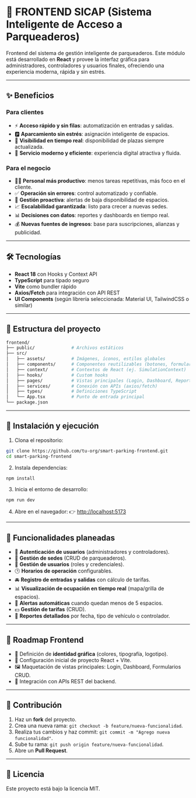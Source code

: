 # 🚗 FRONTEND SICAP (Sistema Inteligente de Acceso a Parqueaderos)

Frontend del sistema de gestión inteligente de parqueaderos.
Este módulo está desarrollado en **React** y provee la interfaz gráfica para administradores, controladores y usuarios finales, ofreciendo una experiencia moderna, rápida y sin estrés.

---

## ✨ Beneficios

### Para clientes

- ⚡ **Acceso rápido y sin filas**: automatización en entradas y salidas.
- 🅿️ **Aparcamiento sin estrés**: asignación inteligente de espacios.
- 👀 **Visibilidad en tiempo real**: disponibilidad de plazas siempre actualizada.
- 🤖 **Servicio moderno y eficiente**: experiencia digital atractiva y fluida.

### Para el negocio

- 👩‍💼 **Personal más productivo**: menos tareas repetitivas, más foco en el cliente.
- ✅ **Operación sin errores**: control automatizado y confiable.
- 🔔 **Gestión proactiva**: alertas de baja disponibilidad de espacios.
- 📈 **Escalabilidad garantizada**: listo para crecer a nuevas sedes.
- 📊 **Decisiones con datos**: reportes y dashboards en tiempo real.
- 💰 **Nuevas fuentes de ingresos**: base para suscripciones, alianzas y publicidad.

---

## 🛠️ Tecnologías

- **React 18** con Hooks y Context API
- **TypeScript** para tipado seguro
- **Vite** como bundler rápido
- **Axios/Fetch** para integración con API REST
- **UI Components** (según librería seleccionada: Material UI, TailwindCSS o similar)

---

## 📂 Estructura del proyecto

```bash
frontend/
├── public/              # Archivos estáticos
├── src/
│   ├── assets/          # Imágenes, íconos, estilos globales
│   ├── components/      # Componentes reutilizables (botones, formularios, tablas)
│   ├── context/         # Contextos de React (ej. SimulationContext)
│   ├── hooks/           # Custom hooks
│   ├── pages/           # Vistas principales (Login, Dashboard, Reportes, etc.)
│   ├── services/        # Conexión con APIs (axios/fetch)
│   ├── types/           # Definiciones TypeScript
│   └── App.tsx          # Punto de entrada principal
└── package.json
```

---

## 🚀 Instalación y ejecución

1. Clona el repositorio:

```bash
git clone https://github.com/tu-org/smart-parking-frontend.git
cd smart-parking-frontend
```

2. Instala dependencias:

```bash
npm install
```

3. Inicia el entorno de desarrollo:

```bash
npm run dev
```

4. Abre en el navegador:
   👉 [http://localhost:5173](http://localhost:5173)

---

## 📌 Funcionalidades planeadas

- 🔑 **Autenticación de usuarios** (administradores y controladores).
- 🏢 **Gestión de sedes** (CRUD de parqueaderos).
- 👥 **Gestión de usuarios** (roles y credenciales).
- 🕒 **Horarios de operación** configurables.
- 🚘 **Registro de entradas y salidas** con cálculo de tarifas.
- 📊 **Visualización de ocupación en tiempo real** (mapa/grilla de espacios).
- 🔔 **Alertas automáticas** cuando quedan menos de 5 espacios.
- 💵 **Gestión de tarifas** (CRUD).
- 📑 **Reportes detallados** por fecha, tipo de vehículo o controlador.

---

## 📅 Roadmap Frontend

- 🎨 Definición de **identidad gráfica** (colores, tipografía, logotipo).
- 🧱 Configuración inicial de proyecto React + Vite.
- 🖼️ Maquetación de vistas principales: Login, Dashboard, Formularios CRUD.
- 🔌 Integración con APIs REST del backend.

---

## 🤝 Contribución

1. Haz un **fork** del proyecto.
2. Crea una nueva rama: `git checkout -b feature/nueva-funcionalidad`.
3. Realiza tus cambios y haz commit: `git commit -m "Agrego nueva funcionalidad"`.
4. Sube tu rama: `git push origin feature/nueva-funcionalidad`.
5. Abre un **Pull Request**.

---

## 📄 Licencia

Este proyecto está bajo la licencia MIT.
